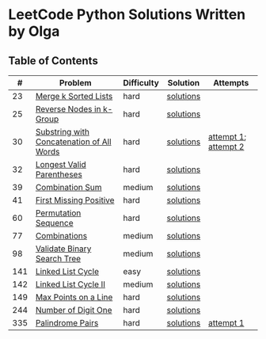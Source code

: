 # LeetCode Python Solutions Written by Olga

## Table of Contents
| #  | Problem | Difficulty | Solution                                                | Attempts |
|----|---------|------------|---------------------------------------------------------|----------|
| 23  | [Merge k Sorted Lists](https://leetcode.com/problems/merge-k-sorted-lists/description/) | hard | [solutions](./0023_MergeKSortedLists/)
| 25  | [Reverse Nodes in k-Group](https://leetcode.com/problems/reverse-nodes-in-k-group/) | hard | [solutions](./0025_ReverseNodesInKGroup/)
| 30  | [ Substring with Concatenation of All Words ]( https://leetcode.com/problems/substring-with-concatenation-of-all-words/description/ ) | hard       | [solutions](./0030_SubstringWithConcatenationOfAllWords/) | [attempt 1](./0030_SubstringWithConcatenationOfAllWords/attempt1.py); [attempt 2](./0030_SubstringWithConcatenationOfAllWords/attempt2.py)
| 32  | [Longest Valid Parentheses](https://leetcode.com/problems/longest-valid-parentheses/description/) | hard | [solutions](./0032_LongestValidParentheses/) | 
| 39  | [ Combination Sum ]( https://leetcode.com/problems/combination-sum/description/ )                                                     | medium     | [solutions](./0039_CombinationSum/)                       |
| 41  | [First Missing Positive](https://leetcode.com/problems/first-missing-positive/description/)                                           | hard       | [solutions](./0041_FirstMissingPositive/)
| 60  | [Permutation Sequence](https://leetcode.com/problems/permutation-sequence/description/) | hard | [solutions](./0060_PermutationSequence/)
| 77  | [Combinations](https://leetcode.com/problems/combinations/) | medium | [solutions](./0077_Combinations/)
| 98  | [Validate Binary Search Tree](https://leetcode.com/problems/validate-binary-search-tree/description/)                                 | medium     | [solutions](./0098_ValidateBinarySearchTree/)
| 141 | [Linked List Cycle](https://leetcode.com/problems/linked-list-cycle/) | easy | [solutions](./0141_LinkedListCycle/)
| 142 | [Linked List Cycle II](https://leetcode.com/problems/linked-list-cycle-ii/) | medium | [solutions](./0142_LinkedListCycleII/)
| 149 | [Max Points on a Line](https://leetcode.com/problems/max-points-on-a-line/description/) | hard | [solutions](./0149_MaxPointsOnALine/)
| 244 | [Number of Digit One](https://leetcode.com/problems/number-of-digit-one/) | hard | [solutions](./0233_NumberOfDigitOne/)
| 335 | [Palindrome Pairs](https://leetcode.com/problems/palindrome-pairs/description/) | hard | [solutions](./0335_PalindromePairs/) | [attempt 1](./0335_PalindromePairs/attempt1.py)
